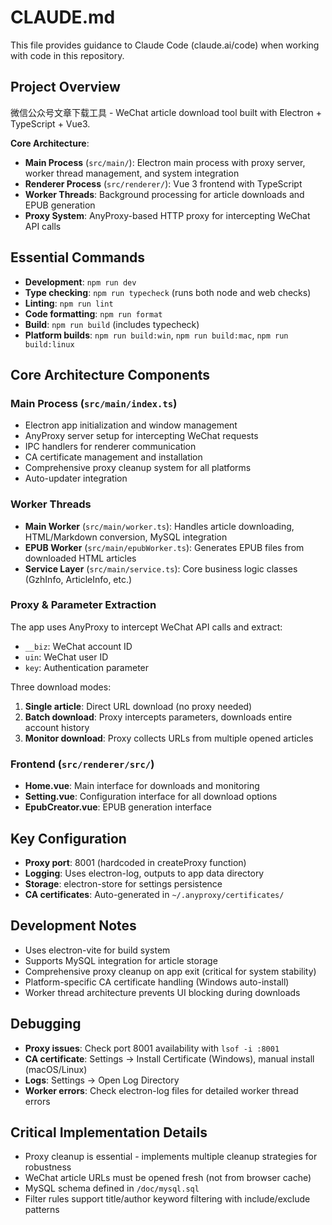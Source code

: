 # CLAUDE.md

This file provides guidance to Claude Code (claude.ai/code) when working with code in this repository.

## Project Overview
微信公众号文章下载工具 - WeChat article download tool built with Electron + TypeScript + Vue3.

**Core Architecture**:
- **Main Process** (`src/main/`): Electron main process with proxy server, worker thread management, and system integration
- **Renderer Process** (`src/renderer/`): Vue 3 frontend with TypeScript
- **Worker Threads**: Background processing for article downloads and EPUB generation
- **Proxy System**: AnyProxy-based HTTP proxy for intercepting WeChat API calls

## Essential Commands
- **Development**: `npm run dev` 
- **Type checking**: `npm run typecheck` (runs both node and web checks)
- **Linting**: `npm run lint`
- **Code formatting**: `npm run format`
- **Build**: `npm run build` (includes typecheck)
- **Platform builds**: `npm run build:win`, `npm run build:mac`, `npm run build:linux`

## Core Architecture Components

### Main Process (`src/main/index.ts`)
- Electron app initialization and window management
- AnyProxy server setup for intercepting WeChat requests
- IPC handlers for renderer communication
- CA certificate management and installation
- Comprehensive proxy cleanup system for all platforms
- Auto-updater integration

### Worker Threads
- **Main Worker** (`src/main/worker.ts`): Handles article downloading, HTML/Markdown conversion, MySQL integration
- **EPUB Worker** (`src/main/epubWorker.ts`): Generates EPUB files from downloaded HTML articles
- **Service Layer** (`src/main/service.ts`): Core business logic classes (GzhInfo, ArticleInfo, etc.)

### Proxy & Parameter Extraction
The app uses AnyProxy to intercept WeChat API calls and extract:
- `__biz`: WeChat account ID  
- `uin`: WeChat user ID
- `key`: Authentication parameter

Three download modes:
1. **Single article**: Direct URL download (no proxy needed)
2. **Batch download**: Proxy intercepts parameters, downloads entire account history
3. **Monitor download**: Proxy collects URLs from multiple opened articles

### Frontend (`src/renderer/src/`)
- **Home.vue**: Main interface for downloads and monitoring
- **Setting.vue**: Configuration interface for all download options
- **EpubCreator.vue**: EPUB generation interface

## Key Configuration
- **Proxy port**: 8001 (hardcoded in createProxy function)
- **Logging**: Uses electron-log, outputs to app data directory
- **Storage**: electron-store for settings persistence
- **CA certificates**: Auto-generated in `~/.anyproxy/certificates/`

## Development Notes
- Uses electron-vite for build system
- Supports MySQL integration for article storage
- Comprehensive proxy cleanup on app exit (critical for system stability)
- Platform-specific CA certificate handling (Windows auto-install)
- Worker thread architecture prevents UI blocking during downloads

## Debugging
- **Proxy issues**: Check port 8001 availability with `lsof -i :8001`
- **CA certificate**: Settings → Install Certificate (Windows), manual install (macOS/Linux)
- **Logs**: Settings → Open Log Directory
- **Worker errors**: Check electron-log files for detailed worker thread errors

## Critical Implementation Details
- Proxy cleanup is essential - implements multiple cleanup strategies for robustness
- WeChat article URLs must be opened fresh (not from browser cache)
- MySQL schema defined in `/doc/mysql.sql`
- Filter rules support title/author keyword filtering with include/exclude patterns
